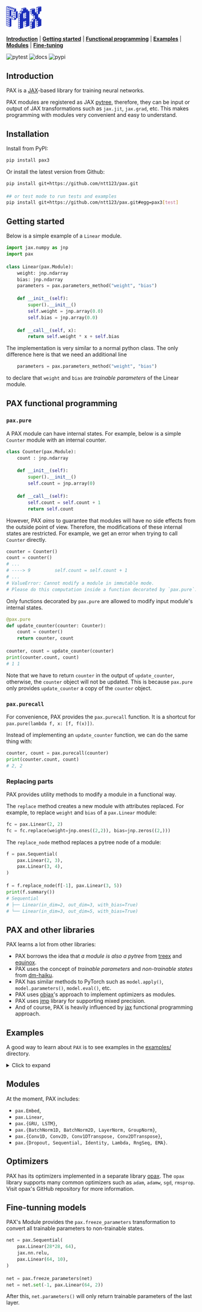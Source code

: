 <div align="left">
<img src="https://raw.githubusercontent.com/NTT123/pax/main/images/pax_logo.png" alt="logo" width="94px"></img>
</div>

[**Introduction**](#introduction)
| [**Getting started**](#gettingstarted)
| [**Functional programming**](#functional)
| [**Examples**](https://github.com/ntt123/pax/tree/main/examples/)
| [**Modules**](#modules)
| [**Fine-tuning**](#finetune)

![pytest](https://github.com/ntt123/pax/workflows/pytest/badge.svg)
![docs](https://readthedocs.org/projects/pax/badge/?version=main)
![pypi](https://img.shields.io/pypi/v/pax3)


## Introduction<a id="introduction"></a>

PAX is a [JAX]-based library for training neural networks.

PAX modules are registered as JAX [pytree](https://jax.readthedocs.io/en/latest/pytrees.html), therefore, they can be input or output of JAX transformations such as `jax.jit`, `jax.grad`, etc. This makes programming with modules very convenient and easy to understand.

## Installation<a id="installation"></a>

Install from PyPI:

```bash
pip install pax3
```

Or install the latest version from Github:

```bash
pip install git+https://github.com/ntt123/pax.git

## or test mode to run tests and examples
pip install git+https://github.com/ntt123/pax.git#egg=pax3[test]
```


## Getting started<a id="gettingstarted"></a>


Below is a simple example of a `Linear` module.

```python
import jax.numpy as jnp
import pax

class Linear(pax.Module):
    weight: jnp.ndarray
    bias: jnp.ndarray
    parameters = pax.parameters_method("weight", "bias")

    def __init__(self):
        super().__init__()
        self.weight = jnp.array(0.0)
        self.bias = jnp.array(0.0)

    def __call__(self, x):
        return self.weight * x + self.bias
```

The implementation is very similar to a normal python class. The only difference here is that we need an additional line

```python
    parameters = pax.parameters_method("weight", "bias")
```

to declare that `weight` and `bias` are *trainable parameters* of the Linear module.

## PAX functional programming<a id="functional"></a>

### `pax.pure`

A PAX module can have internal states. For example, below is a simple `Counter` module with an internal counter.

```python
class Counter(pax.Module):
    count : jnp.ndarray

    def __init__(self):
        super().__init__()
        self.count = jnp.array(0)
    
    def __call__(self):
        self.count = self.count + 1
        return self.count
```

However, PAX *aims* to guarantee that modules will have no side effects from the outside point of view.
Therefore, the modifications of these internal states are restricted. For example, we get an error when trying to call `Counter` directly.

```python
counter = Counter()
count = counter()
# ...
# ----> 9         self.count = self.count + 1
# ...
# ValueError: Cannot modify a module in immutable mode.
# Please do this computation inside a function decorated by `pax.pure`.
```

Only functions decorated by `pax.pure` are allowed to modify input module's internal states.

```python
@pax.pure
def update_counter(counter: Counter):
    count = counter()
    return counter, count

counter, count = update_counter(counter)
print(counter.count, count)
# 1 1
```

Note that we have to return `counter` in the output of `update_counter`, otherwise, the `counter` object will not be updated. This is because `pax.pure` only provides `update_counter` a copy of the `counter` object.


### `pax.purecall`

For convenience, PAX provides the `pax.purecall` function. 
It is a shortcut for `pax.pure(lambda f, x: [f, f(x)])`.

Instead of implementing an `update_counter` function, we can do the same thing with:

```python
counter, count = pax.purecall(counter)
print(counter.count, count)
# 2, 2
```

### Replacing parts

PAX provides utility methods to modify a module in a functional way.

The `replace` method creates a new module with attributes replaced. 
For example, to replace `weight` and `bias` of a `pax.Linear` module:

```python
fc = pax.Linear(2, 2)
fc = fc.replace(weight=jnp.ones((2,2)), bias=jnp.zeros((2,)))
```

The `replace_node` method replaces a pytree node of a module:

```python
f = pax.Sequential(
    pax.Linear(2, 3),
    pax.Linear(3, 4),
)

f = f.replace_node(f[-1], pax.Linear(3, 5))
print(f.summary())
# Sequential
# ├── Linear(in_dim=2, out_dim=3, with_bias=True)
# └── Linear(in_dim=3, out_dim=5, with_bias=True)
```

## PAX and other libraries <a id="paxandfriends"></a>

PAX learns a lot from other libraries:
- PAX borrows the idea that _a module is also a pytree_ from [treex] and [equinox]. 
- PAX uses the concept of _trainable parameters_ and _non-trainable states_ from [dm-haiku].
- PAX has similar methods to PyTorch such as `model.apply()`, `model.parameters()`, `model.eval()`, etc.
- PAX uses [objax]'s approach to implement optimizers as modules. 
- PAX uses [jmp] library for supporting mixed precision. 
- And of course, PAX is heavily influenced by [jax] functional programming approach.


## Examples<a id="examples"></a>

A good way to learn about ``PAX`` is to see examples in the [examples/](./examples) directory.


<details>
<summary>Click to expand</summary>

| Path     |      Description      |
|----------|-----------------------|
| ``char_rnn.py``  |  train a RNN language model on TPU.             |
| ``transformer/`` |    train a Transformer language model on TPU.   |
| ``mnist.py``     | train an image classifier on `MNIST` dataset.   |
| ``notebooks/VAE.ipynb``   | train a variational autoencoder.       |
| ``notebooks/DCGAN.ipynb`` | train a DCGAN model on `Celeb-A` dataset. |
| ``notebooks/fine_tuning_resnet18.ipynb``    | finetune a pretrained ResNet18 model on `cats vs dogs` dataset. |
| ``notebooks/mixed_precision.ipynb`` | train a U-Net image segmentation with mixed precision. |
| ``mnist_mixed_precision.py`` | train an image classifier with mixed precision. |
| ``wave_gru/`` | train a WaveGRU vocoder: convert mel-spectrogram to waveform. |
| ``denoising_diffusion/`` | train a denoising diffusion model on `Celeb-A` dataset. |

</details>




## Modules<a id="modules"></a>

At the moment, PAX includes: 

* ``pax.Embed``,
* ``pax.Linear``, 
* ``pax.{GRU, LSTM}``,
* ``pax.{BatchNorm1D, BatchNorm2D, LayerNorm, GroupNorm}``, 
* ``pax.{Conv1D, Conv2D, Conv1DTranspose, Conv2DTranspose}``, 
* ``pax.{Dropout, Sequential, Identity, Lambda, RngSeq, EMA}``.

## Optimizers<a id="optimizers"></a>

PAX has its optimizers implemented in a separate library [opax](https://github.com/ntt123/opax). The `opax` library supports many common optimizers such as `adam`, `adamw`, `sgd`, `rmsprop`. Visit opax's GitHub repository for more information. 


## Fine-tunning models<a id="finetune"></a>

PAX's Module provides the ``pax.freeze_parameters`` transformation to convert all trainable parameters to non-trainable states.

```python
net = pax.Sequential(
    pax.Linear(28*28, 64),
    jax.nn.relu,
    pax.Linear(64, 10),
)

net = pax.freeze_parameters(net) 
net = net.set(-1, pax.Linear(64, 2))
```

After this, ``net.parameters()`` will only return trainable parameters of the last layer.


[jax]: https://github.com/google/jax
[objax]: https://github.com/google/objax
[dm-haiku]: https://github.com/deepmind/dm-haiku
[optax]: https://github.com/deepmind/optax
[jmp]: https://github.com/deepmind/jmp
[pytorch]: https://github.com/pytorch/pytorch
[treex]: https://github.com/cgarciae/treex
[equinox]: https://github.com/patrick-kidger/equinox
